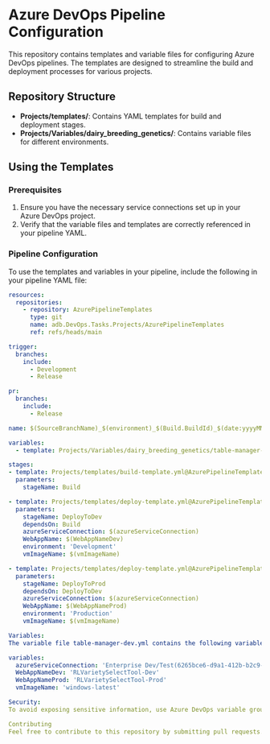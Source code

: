 # Azure DevOps Pipeline Configuration

This repository contains templates and variable files for configuring Azure DevOps pipelines. The templates are designed to streamline the build and deployment processes for various projects.

## Repository Structure

- **Projects/templates/**: Contains YAML templates for build and deployment stages.
- **Projects/Variables/dairy_breeding_genetics/**: Contains variable files for different environments.

## Using the Templates

### Prerequisites

1. Ensure you have the necessary service connections set up in your Azure DevOps project.
2. Verify that the variable files and templates are correctly referenced in your pipeline YAML.

### Pipeline Configuration

To use the templates and variables in your pipeline, include the following in your pipeline YAML file:

```yaml
resources:
  repositories: 
    - repository: AzurePipelineTemplates
      type: git
      name: adb.DevOps.Tasks.Projects/AzurePipelineTemplates
      ref: refs/heads/main

trigger:
  branches:
    include:
      - Development
      - Release

pr:
  branches:
    include:
      - Release

name: $(SourceBranchName)_$(environment)_$(Build.BuildId)_$(date:yyyyMMdd)$(rev:.r)

variables:
  - template: Projects/Variables/dairy_breeding_genetics/table-manager-dev.yml@AzurePipelineTemplates

stages:
- template: Projects/templates/build-template.yml@AzurePipelineTemplates
  parameters:
    stageName: Build

- template: Projects/templates/deploy-template.yml@AzurePipelineTemplates
  parameters:
    stageName: DeployToDev
    dependsOn: Build
    azureServiceConnection: $(azureServiceConnection)
    WebAppName: $(WebAppNameDev)
    environment: 'Development'
    vmImageName: $(vmImageName)

- template: Projects/templates/deploy-template.yml@AzurePipelineTemplates
  parameters:
    stageName: DeployToProd
    dependsOn: DeployToDev
    azureServiceConnection: $(azureServiceConnection)
    WebAppName: $(WebAppNameProd)
    environment: 'Production'
    vmImageName: $(vmImageName)

Variables:
The variable file table-manager-dev.yml contains the following variables:

variables:
  azureServiceConnection: 'Enterprise Dev/Test(6265bce6-d9a1-412b-b2c9-565a7d6880a7)'
  WebAppNameDev: 'RLVarietySelectTool-Dev'
  WebAppNameProd: 'RLVarietySelectTool-Prod'
  vmImageName: 'windows-latest'

Security:
To avoid exposing sensitive information, use Azure DevOps variable groups and mark sensitive variables as secret.

Contributing
Feel free to contribute to this repository by submitting pull requests. Ensure that your changes are well-documented and tested.